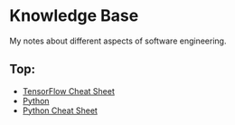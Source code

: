 # Knowledge Base

My notes about different aspects of software engineering.

## Top:
- [TensorFlow Cheat Sheet](ML/tf-cheatsheet.md)
- [Python](Python/Python.md)
- [Python Cheat Sheet](Python/CheatSheet/index.md)
